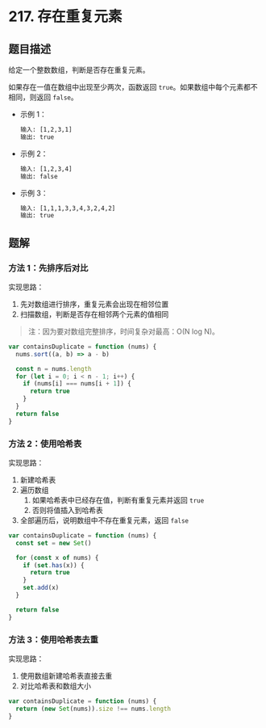 # 217. 存在重复元素

## 题目描述

给定一个整数数组，判断是否存在重复元素。

如果存在一值在数组中出现至少两次，函数返回 `true`。如果数组中每个元素都不相同，则返回 `false`。

- 示例 1：

  ```txt
  输入: [1,2,3,1]
  输出: true
  ```

- 示例 2：

  ```txt
  输入: [1,2,3,4]
  输出: false
  ```

- 示例 3：

  ```txt
  输入: [1,1,1,3,3,4,3,2,4,2]
  输出: true
  ```

## 题解

### 方法 1：先排序后对比

实现思路：

1. 先对数组进行排序，重复元素会出现在相邻位置
2. 扫描数组，判断是否存在相邻两个元素的值相同

> 注：因为要对数组完整排序，时间复杂对最高：O(N log N)。

```js
var containsDuplicate = function (nums) {
  nums.sort((a, b) => a - b)

  const n = nums.length
  for (let i = 0; i < n - 1; i++) {
    if (nums[i] === nums[i + 1]) {
      return true
    }
  }
  return false
}
```

### 方法 2：使用哈希表

实现思路：

1. 新建哈希表
2. 遍历数组
   1. 如果哈希表中已经存在值，判断有重复元素并返回 `true`
   2. 否则将值插入到哈希表
3. 全部遍历后，说明数组中不存在重复元素，返回 `false`

```js
var containsDuplicate = function (nums) {
  const set = new Set()

  for (const x of nums) {
    if (set.has(x)) {
      return true
    }
    set.add(x)
  }

  return false
}
```

### 方法 3：使用哈希表去重

实现思路：

1. 使用数组新建哈希表直接去重
2. 对比哈希表和数组大小

```js
var containsDuplicate = function (nums) {
  return (new Set(nums)).size !== nums.length
}
```
